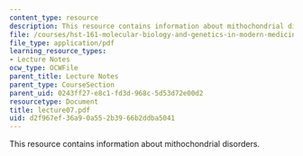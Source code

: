 ```yaml
---
content_type: resource
description: This resource contains information about mithochondrial disorders.
file: /courses/hst-161-molecular-biology-and-genetics-in-modern-medicine-fall-2007/d2f967ef36a90a552b3966b2ddba5041_lecture07.pdf
file_type: application/pdf
learning_resource_types:
- Lecture Notes
ocw_type: OCWFile
parent_title: Lecture Notes
parent_type: CourseSection
parent_uid: 0243ff27-e8c1-fd3d-968c-5d53d72e00d2
resourcetype: Document
title: lecture07.pdf
uid: d2f967ef-36a9-0a55-2b39-66b2ddba5041
---
```

This resource contains information about mithochondrial disorders.

